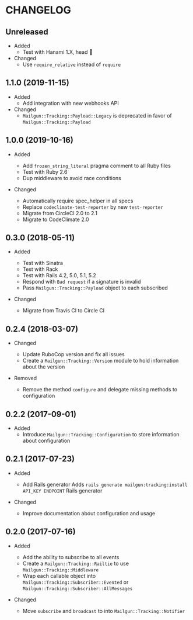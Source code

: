 # CHANGELOG

## Unreleased

* Added
  * Test with Hanami 1.X, head 🌸
* Changed
  * Use `require_relative` instead of `require`

## 1.1.0 (2019-11-15)

* Added
  * Add integration with new webhooks API
* Changed
  * `Mailgun::Tracking::Payload::Legacy` is deprecated in favor of `Mailgun::Tracking::Payload`

## 1.0.0 (2019-10-16)

* Added
  * Add `frozen_string_literal` pragma comment to all Ruby files
  * Test with Ruby 2.6
  * Dup middleware to avoid race conditions

* Changed
  * Automatically require spec_helper in all specs
  * Replace `codeclimate-test-reporter` by new `test-reporter`
  * Migrate from CircleCI 2.0 to 2.1
  * Migrate to CodeClimate 2.0

## 0.3.0 (2018-05-11)

* Added
  * Test with Sinatra
  * Test with Rack
  * Test with Rails 4.2, 5.0, 5.1, 5.2
  * Respond with `Bad request` if a signature is invalid
  * Pass `Mailgun::Tracking::Payload` object to each subscribed

* Changed
  * Migrate from Travis CI to Circle CI

## 0.2.4 (2018-03-07)

* Changed
  * Update RuboCop version and fix all issues
  * Create a `Mailgun::Tracking::Version` module to hold information about the version

* Removed
  * Remove the method `configure` and delegate missing methods to configuration

## 0.2.2 (2017-09-01)

* Added
  * Introduce `Mailgun::Tracking::Configuration` to store information about configuration

## 0.2.1 (2017-07-23)

* Added
  * Add Rails generator
    Adds `rails generate mailgun:tracking:install API_KEY ENDPOINT` Rails generator

* Changed
  * Improve documentation about configuration and usage

## 0.2.0 (2017-07-16)

* Added
  * Add the ability to subscribe to all events
  * Create a `Mailgun::Tracking::Railtie` to use `Mailgun::Tracking::Middleware`
  * Wrap each callable object into `Mailgun::Tracking::Subscriber::Evented` or `Mailgun::Tracking::Subscriber::AllMessages`

* Changed
  * Move `subscribe` and `broadcast` to into `Mailgun::Tracking::Notifier`

